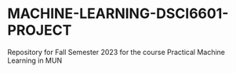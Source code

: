 # MACHINE-LEARNING-DSCI6601-PROJECT
Repository for Fall Semester 2023 for the course Practical Machine Learning in MUN
